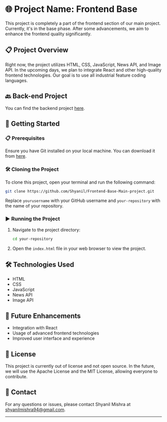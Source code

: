 

# 🌐 Project Name: Frontend Base

This project is completely a part of the frontend section of our main project. Currently, it's in the base phase. After some advancements, we aim to enhance the frontend quality significantly.

## 📋 Project Overview

Right now, the project utilizes HTML, CSS, JavaScript, News API, and Image API. In the upcoming days, we plan to integrate React and other high-quality frontend technologies. Our goal is to use all industrial feature coding languages.


## 🔙 Back-end Project

You can find the backend project [here](https://github.com/Shyanil/BlogSphereApp).

## 🚀 Getting Started

### 📋 Prerequisites

Ensure you have Git installed on your local machine. You can download it from [here](https://git-scm.com/).

### 🛠️ Cloning the Project

To clone this project, open your terminal and run the following command:

```bash
git clone https://github.com/Shyanil/Frontend-Base-Main-project.git

```

Replace `yourusername` with your GitHub username and `your-repository` with the name of your repository.

### ▶️ Running the Project

1. Navigate to the project directory:
    ```bash
    cd your-repository
    ```
2. Open the `index.html` file in your web browser to view the project.

## 🛠️ Technologies Used

- HTML
- CSS
- JavaScript
- News API
- Image API

## 🚀 Future Enhancements

- Integration with React
- Usage of advanced frontend technologies
- Improved user interface and experience

## 📝 License

This project is currently out of license and not open source. In the future, we will use the Apache License and the MIT License, allowing everyone to contribute.

## 📧 Contact

For any questions or issues, please contact Shyanil Mishra at shyanilmishra94@gmail.com.

---
